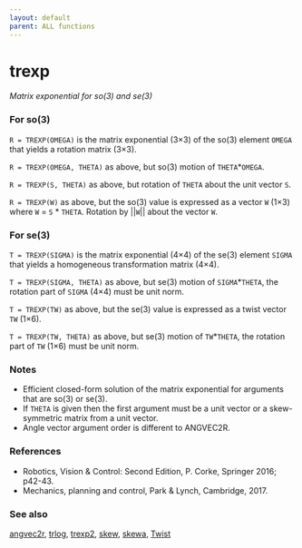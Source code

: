 ```yaml
---
layout: default
parent: ALL functions
---
```

# trexp
_Matrix exponential for so(3) and se(3)_
### For so(3)


```R = TREXP(OMEGA)``` is the matrix exponential (3&times;3) of the so(3) element `OMEGA` that
yields a rotation matrix (3&times;3).


```R = TREXP(OMEGA, THETA)``` as above, but so(3) motion of `THETA`*`OMEGA`.


```R = TREXP(S, THETA)``` as above, but rotation of `THETA` about the unit vector `S`.


```R = TREXP(W)``` as above, but the so(3) value is expressed as a vector `W`
(1&times;3) where `W` = `S` * `THETA`. Rotation by &vert;&vert;`W`&vert;&vert; about the vector `W`.
### For se(3)


```T = TREXP(SIGMA)``` is the matrix exponential (4&times;4) of the se(3) element `SIGMA` that
yields a homogeneous transformation  matrix (4&times;4).


```T = TREXP(SIGMA, THETA)``` as above, but se(3) motion of `SIGMA`*`THETA`, the
rotation part of `SIGMA` (4&times;4) must be unit norm.


```T = TREXP(TW)``` as above, but the se(3) value is expressed as a twist vector `TW`
(1&times;6).


```T = TREXP(TW, THETA)``` as above, but se(3) motion of `TW`*`THETA`, the
rotation part of `TW` (1&times;6) must be unit norm.
### Notes
* Efficient closed-form solution of the matrix exponential for arguments that are    so(3) or se(3).
* If `THETA` is given then the first argument must be a unit vector or a    skew-symmetric matrix from a unit vector.
* Angle vector argument order is different to ANGVEC2R.

### References
* Robotics, Vision & Control: Second Edition, P. Corke, Springer 2016; p42-43.
* Mechanics, planning and control, Park & Lynch, Cambridge, 2017.

### See also

[angvec2r](angvec2r.md), [trlog](trlog.md), [trexp2](trexp2.md), [skew](skew.md), [skewa](skewa.md), [Twist](Twist.md)
